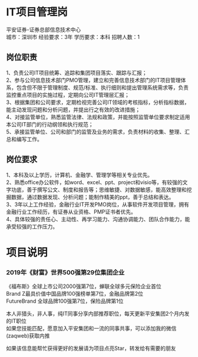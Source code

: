 # IT项目管理岗
平安证券-证券总部信息技术中心  
城市：深圳市 经验要求：3年 学历要求：本科  招聘人数：1

## 岗位职责
1、负责公司IT项目统筹、追踪和集团项目落实、跟踪与汇报；   
2、参与公司信息技术部门PMO管理，建立和完善信息技术部门的IT项目管理体系，包含但不限于管理制度、规范/标准、执行细则和提出管理系统需求等，负责监控重点项目的实施过程，定期向公司IT管理层汇报；   
3、根据集团和公司要求，定期检视完善公司IT领域的考核指标，分析指标数据，能主动发现问题和分析问题，并提出行之有效的改进措施；   
4、对接监管单位，熟悉监管法律、法规和政策，并能按照监管单位要求制定适用本公司IT部门的行动纲领和执行规范；   
5、承接监管单位、公司和部门的监管及业务的需求，负责材料的收集、整理、汇总和编写工作。

## 岗位要求
1、本科及以上学历，计算机、金融学、管理学等相关专业优先。   
2、熟悉office办公软件，如word、excel、ppt、project和visio等，有较强的文字功底，善于撰写公文、制度和报告等；思维敏捷、对数据敏感，能高效整理和挖掘数据，通过数据发现、分析问题；能制作精美的ppt，善于总结和表达。   
3、3年以上工作经验，金融行业IT开发PMO岗位，从事软件开发项目管理，拥有金融行业工作经历，有证券从业资格、PMP证书者优先。   
4、具体较强的责任心、主动性、再学习能力、沟通协调能力、团队合作能力，能承受较强的工作压力。

# 项目说明

### 2019年《财富》世界500强第29位集团企业
《福布斯》全球上市公司2000强第7位，蝉联全球多元保险企业首位  
Brand Z最具价值中国品牌100强榜单第7位，金融品牌第2位  
FutureBrand 全球品牌100强第7位，保险品牌第1位

本人非猎头，非人事，纯IT同事分享内部推荐职位，每天更新平安集团2个月内发的IT职位  
如果您技能匹配，愿意加入平安集团和一流的同事共事，可以添加我的微信(zaqweb)获取内推 

如果该信息能帮忙获得更好的发展请为项目点亮Star，转发给有需要的朋友




